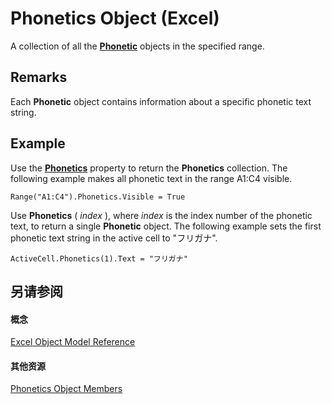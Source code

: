 
# Phonetics Object (Excel)

A collection of all the  **[Phonetic](297e85d5-e8f6-6009-c51a-0d3fe01efba0.md)** objects in the specified range.


## Remarks

Each  **Phonetic** object contains information about a specific phonetic text string.


## Example

Use the  **[Phonetics](fdc05b76-b574-63ec-045a-42fdcfae8a9e.md)** property to return the **Phonetics** collection. The following example makes all phonetic text in the range A1:C4 visible.


```
Range("A1:C4").Phonetics.Visible = True
```

Use  **Phonetics** ( _index_ ), where _index_ is the index number of the phonetic text, to return a single **Phonetic** object. The following example sets the first phonetic text string in the active cell to "フリガナ".




```
ActiveCell.Phonetics(1).Text = "フリガナ"
```


## 另请参阅


#### 概念


[Excel Object Model Reference](11ea8598-8a20-92d5-f98b-0da04263bf2c.md)
#### 其他资源


[Phonetics Object Members](http://msdn.microsoft.com/library/80fd2a10-1727-b652-5f81-6143ae8bead3%28Office.15%29.aspx)